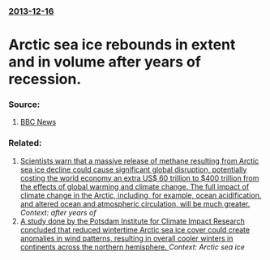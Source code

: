 ### [2013-12-16](/news/2013/12/16/index.md)

# Arctic sea ice rebounds in extent and in volume after years of recession. 




### Source:

1. [BBC News](http://www.bbc.co.uk/news/science-environment-25383373)

### Related:

1. [Scientists warn that a massive release of methane resulting from Arctic sea ice decline could cause significant global disruption, potentially costing the world economy an extra US$ 60 trillion to $400 trillion from the effects of global warming and climate change. The full impact of climate change in the Arctic, including, for example, ocean acidification, and altered ocean and atmospheric circulation, will be much greater.](/news/2013/07/24/scientists-warn-that-a-massive-release-of-methane-resulting-from-arctic-sea-ice-decline-could-cause-significant-global-disruption-potential.md) _Context: after years of_
2. [A study done by the Potsdam Institute for Climate Impact Research concluded that reduced wintertime Arctic sea ice cover could create anomalies in wind patterns, resulting in overall cooler winters in continents across the northern hemisphere. ](/news/2010/11/16/a-study-done-by-the-potsdam-institute-for-climate-impact-research-concluded-that-reduced-wintertime-arctic-sea-ice-cover-could-create-anomal.md) _Context: Arctic sea ice_
